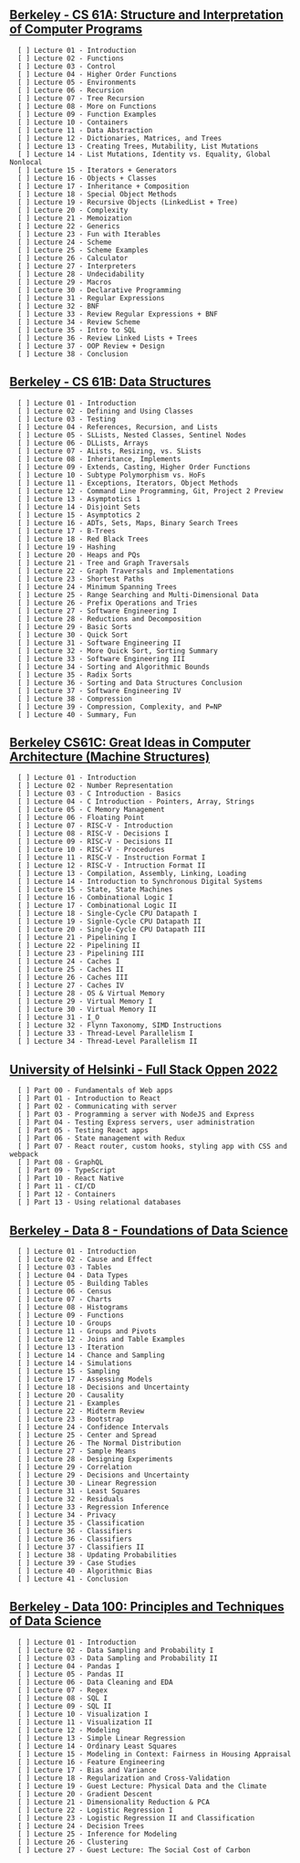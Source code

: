## [Berkeley - CS 61A: Structure and Interpretation of Computer Programs](https://inst.eecs.berkeley.edu/~cs61a/sp21/)<br>

      [ ] Lecture 01 - Introduction
      [ ] Lecture 02 - Functions
      [ ] Lecture 03 - Control
      [ ] Lecture 04 - Higher Order Functions    
      [ ] Lecture 05 - Environments    
      [ ] Lecture 06 - Recursion    
      [ ] Lecture 07 - Tree Recursion    
      [ ] Lecture 08 - More on Functions    
      [ ] Lecture 09 - Function Examples    
      [ ] Lecture 10 - Containers    
      [ ] Lecture 11 - Data Abstraction    
      [ ] Lecture 12 - Dictionaries, Matrices, and Trees    
      [ ] Lecture 13 - Creating Trees, Mutability, List Mutations    
      [ ] Lecture 14 - List Mutations, Identity vs. Equality, Global Nonlocal    
      [ ] Lecture 15 - Iterators + Generators    
      [ ] Lecture 16 - Objects + Classes    
      [ ] Lecture 17 - Inheritance + Composition    
      [ ] Lecture 18 - Special Object Methods    
      [ ] Lecture 19 - Recursive Objects (LinkedList + Tree)    
      [ ] Lecture 20 - Complexity    
      [ ] Lecture 21 - Memoization    
      [ ] Lecture 22 - Generics    
      [ ] Lecture 23 - Fun with Iterables    
      [ ] Lecture 24 - Scheme    
      [ ] Lecture 25 - Scheme Examples    
      [ ] Lecture 26 - Calculator    
      [ ] Lecture 27 - Interpreters    
      [ ] Lecture 28 - Undecidability    
      [ ] Lecture 29 - Macros    
      [ ] Lecture 30 - Declarative Programming    
      [ ] Lecture 31 - Regular Expressions    
      [ ] Lecture 32 - BNF    
      [ ] Lecture 33 - Review Regular Expressions + BNF    
      [ ] Lecture 34 - Review Scheme    
      [ ] Lecture 35 - Intro to SQL    
      [ ] Lecture 36 - Review Linked Lists + Trees    
      [ ] Lecture 37 - OOP Review + Design    
      [ ] Lecture 38 - Conclusion

## [Berkeley - CS 61B: Data Structures](https://sp21.datastructur.es/)<br>

      [ ] Lecture 01 - Introduction                 
      [ ] Lecture 02 - Defining and Using Classes
      [ ] Lecture 03 - Testing
      [ ] Lecture 04 - References, Recursion, and Lists
      [ ] Lecture 05 - SLLists, Nested Classes, Sentinel Nodes
      [ ] Lecture 06 - DLLists, Arrays
      [ ] Lecture 07 - ALists, Resizing, vs. SLists
      [ ] Lecture 08 - Inheritance, Implements
      [ ] Lecture 09 - Extends, Casting, Higher Order Functions
      [ ] Lecture 10 - Subtype Polymorphism vs. HoFs
      [ ] Lecture 11 - Exceptions, Iterators, Object Methods
      [ ] Lecture 12 - Command Line Programming, Git, Project 2 Preview
      [ ] Lecture 13 - Asymptotics 1
      [ ] Lecture 14 - Disjoint Sets
      [ ] Lecture 15 - Asymptotics 2
      [ ] Lecture 16 - ADTs, Sets, Maps, Binary Search Trees
      [ ] Lecture 17 - B-Trees
      [ ] Lecture 18 - Red Black Trees
      [ ] Lecture 19 - Hashing
      [ ] Lecture 20 - Heaps and PQs
      [ ] Lecture 21 - Tree and Graph Traversals
      [ ] Lecture 22 - Graph Traversals and Implementations
      [ ] Lecture 23 - Shortest Paths
      [ ] Lecture 24 - Minimum Spanning Trees
      [ ] Lecture 25 - Range Searching and Multi-Dimensional Data
      [ ] Lecture 26 - Prefix Operations and Tries
      [ ] Lecture 27 - Software Engineering I
      [ ] Lecture 28 - Reductions and Decomposition
      [ ] Lecture 29 - Basic Sorts
      [ ] Lecture 30 - Quick Sort
      [ ] Lecture 31 - Software Engineering II
      [ ] Lecture 32 - More Quick Sort, Sorting Summary
      [ ] Lecture 33 - Software Engineering III
      [ ] Lecture 34 - Sorting and Algorithmic Bounds
      [ ] Lecture 35 - Radix Sorts
      [ ] Lecture 36 - Sorting and Data Structures Conclusion
      [ ] Lecture 37 - Software Engineering IV
      [ ] Lecture 38 - Compression
      [ ] Lecture 39 - Compression, Complexity, and P=NP
      [ ] Lecture 40 - Summary, Fun

## [Berkeley CS61C: Great Ideas in Computer Architecture (Machine Structures)](https://cs61c.org/sp22/)<br>

      [ ] Lecture 01 - Introduction
      [ ] Lecture 02 - Number Representation    
      [ ] Lecture 03 - C Introduction - Basics    
      [ ] Lecture 04 - C Introduction - Pointers, Array, Strings    
      [ ] Lecture 05 - C Memory Management    
      [ ] Lecture 06 - Floating Point    
      [ ] Lecture 07 - RISC-V - Introduction    
      [ ] Lecture 08 - RISC-V - Decisions I    
      [ ] Lecture 09 - RISC-V - Decisions II    
      [ ] Lecture 10 - RISC-V - Procedures    
      [ ] Lecture 11 - RISC-V - Instruction Format I    
      [ ] Lecture 12 - RISC-V - Intruction Format II    
      [ ] Lecture 13 - Compilation, Assembly, Linking, Loading    
      [ ] Lecture 14 - Introduction to Synchronous Digital Systems    
      [ ] Lecture 15 - State, State Machines    
      [ ] Lecture 16 - Combinational Logic I    
      [ ] Lecture 17 - Combinational Logic II    
      [ ] Lecture 18 - Single-Cycle CPU Datapath I    
      [ ] Lecture 19 - Signle-Cycle CPU Datapath II    
      [ ] Lecture 20 - Single-Cycle CPU Datapath III    
      [ ] Lecture 21 - Pipelining I    
      [ ] Lecture 22 - Pipelining II    
      [ ] Lecture 23 - Pipelining III    
      [ ] Lecture 24 - Caches I    
      [ ] Lecture 25 - Caches II    
      [ ] Lecture 26 - Caches III    
      [ ] Lecture 27 - Caches IV    
      [ ] Lecture 28 - OS & Virtual Memory    
      [ ] Lecture 29 - Virtual Memory I    
      [ ] Lecture 30 - Virtual Memory II    
      [ ] Lecture 31 - I_O    
      [ ] Lecture 32 - Flynn Taxonomy, SIMD Instructions    
      [ ] Lecture 33 - Thread-Level Parallelism I    
      [ ] Lecture 34 - Thread-Level Parallelism II

## [University of Helsinki - Full Stack Oppen 2022](https://fullstackopen.com/en/)<br>

      [ ] Part 00 - Fundamentals of Web apps
      [ ] Part 01 - Introduction to React
      [ ] Part 02 - Communicating with server
      [ ] Part 03 - Programming a server with NodeJS and Express
      [ ] Part 04 - Testing Express servers, user administration
      [ ] Part 05 - Testing React apps
      [ ] Part 06 - State management with Redux
      [ ] Part 07 - React router, custom hooks, styling app with CSS and webpack
      [ ] Part 08 - GraphQL
      [ ] Part 09 - TypeScript
      [ ] Part 10 - React Native
      [ ] Part 11 - CI/CD
      [ ] Part 12 - Containers
      [ ] Part 13 - Using relational databases

## [Berkeley - Data 8 - Foundations of Data Science](http://data8.org/fa21/)<br>

      [ ] Lecture 01 - Introduction
      [ ] Lecture 02 - Cause and Effect 
      [ ] Lecture 03 - Tables
      [ ] Lecture 04 - Data Types
      [ ] Lecture 05 - Building Tables
      [ ] Lecture 06 - Census
      [ ] Lecture 07 - Charts
      [ ] Lecture 08 - Histograms
      [ ] Lecture 09 - Functions
      [ ] Lecture 10 - Groups
      [ ] Lecture 11 - Groups and Pivots
      [ ] Lecture 12 - Joins and Table Examples
      [ ] Lecture 13 - Iteration
      [ ] Lecture 14 - Chance and Sampling
      [ ] Lecture 14 - Simulations
      [ ] Lecture 15 - Sampling
      [ ] Lecture 17 - Assessing Models
      [ ] Lecture 18 - Decisions and Uncertainty
      [ ] Lecture 20 - Causality
      [ ] Lecture 21 - Examples
      [ ] Lecture 22 - Midterm Review
      [ ] Lecture 23 - Bootstrap
      [ ] Lecture 24 - Confidence Intervals
      [ ] Lecture 25 - Center and Spread
      [ ] Lecture 26 - The Normal Distribution
      [ ] Lecture 27 - Sample Means
      [ ] Lecture 28 - Designing Experiments
      [ ] Lecture 29 - Correlation
      [ ] Lecture 29 - Decisions and Uncertainty
      [ ] Lecture 30 - Linear Regression
      [ ] Lecture 31 - Least Squares
      [ ] Lecture 32 - Residuals
      [ ] Lecture 33 - Regression Inference
      [ ] Lecture 34 - Privacy
      [ ] Lecture 35 - Classification
      [ ] Lecture 36 - Classifiers
      [ ] Lecture 36 - Classifiers
      [ ] Lecture 37 - Classifiers II
      [ ] Lecture 38 - Updating Probabilities
      [ ] Lecture 39 - Case Studies
      [ ] Lecture 40 - Algorithmic Bias
      [ ] Lecture 41 - Conclusion

## [Berkeley - Data 100: Principles and Techniques of Data Science](https://ds100.org/fa21/)<br>

      [ ] Lecture 01 - Introduction
      [ ] Lecture 02 - Data Sampling and Probability I    
      [ ] Lecture 03 - Data Sampling and Probability II    
      [ ] Lecture 04 - Pandas I    
      [ ] Lecture 05 - Pandas II    
      [ ] Lecture 06 - Data Cleaning and EDA    
      [ ] Lecture 07 - Regex    
      [ ] Lecture 08 - SQL I    
      [ ] Lecture 09 - SQL II    
      [ ] Lecture 10 - Visualization I    
      [ ] Lecture 11 - Visualization II    
      [ ] Lecture 12 - Modeling    
      [ ] Lecture 13 - Simple Linear Regression    
      [ ] Lecture 14 - Ordinary Least Squares    
      [ ] Lecture 15 - Modeling in Context: Fairness in Housing Appraisal    
      [ ] Lecture 16 - Feature Engineering    
      [ ] Lecture 17 - Bias and Variance    
      [ ] Lecture 18 - Regularization and Cross-Validation    
      [ ] Lecture 19 - Guest Lecture: Physical Data and the Climate    
      [ ] Lecture 20 - Gradient Descent    
      [ ] Lecture 21 - Dimensionality Reduction & PCA    
      [ ] Lecture 22 - Logistic Regression I    
      [ ] Lecture 23 - Logistic Regression II and Classification    
      [ ] Lecture 24 - Decision Trees    
      [ ] Lecture 25 - Inference for Modeling    
      [ ] Lecture 26 - Clustering    
      [ ] Lecture 27 - Guest Lecture: The Social Cost of Carbon

